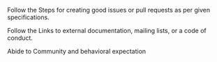 Follow the Steps for creating good issues or pull requests as per given specifications.

Follow the Links to external documentation, mailing lists, or a code of conduct.
 
Abide to Community and behavioral expectation
